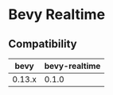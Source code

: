 # Bevy Realtime

## Compatibility

| bevy         | bevy-realtime |
| ------------ | ------------- |
| 0.13.x       | 0.1.0         |
